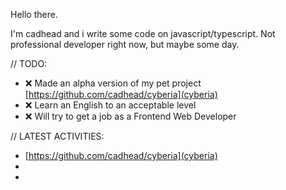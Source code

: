 Hello there.

I'm cadhead and i write some code on javascript/typescript. Not professional developer right now, but maybe some day.

// TODO:

- ❌ Made an alpha version of my pet project [https://github.com/cadhead/cyberia](cyberia)
- ❌ Learn an English to an acceptable level
- ❌ Will try to get a job as a Frontend Web Developer
 
// LATEST ACTIVITIES:
- [https://github.com/cadhead/cyberia](cyberia)
-
-
